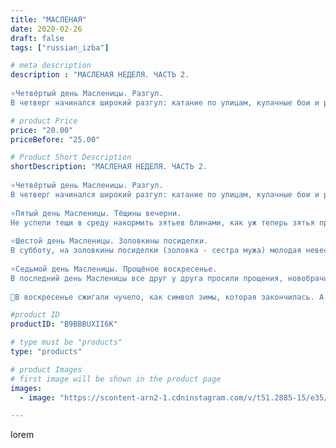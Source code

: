 ```yaml
---
title: "МАСЛЕНАЯ"
date: 2020-02-26
draft: false
tags: ["russian_izba"]

# meta description
description : "МАСЛЕНАЯ НЕДЕЛЯ. ЧАСТЬ 2.
⠀
⭐Четвёртый день Масленицы. Разгул.
В четверг начинался широкий разгул: катание по улицам, кулачные бои и разные обряды. Например, кр"

# product Price
price: "20.00"
priceBefore: "25.00"

# Product Short Description
shortDescription: "МАСЛЕНАЯ НЕДЕЛЯ. ЧАСТЬ 2.
⠀
⭐Четвёртый день Масленицы. Разгул.
В четверг начинался широкий разгул: катание по улицам, кулачные бои и разные обряды. Например, крепили к огромным саням столб, привязывали на него колесо, а на колесо сажали мужика - балагура и затейника с вином и калачами, а вслед за этим \"поездом\" с песнями тянулся народ. А еще начинали чучело Масленицы возить и колядовать: наряженные детишки ходили от дома к дому и пели: \"Трынцы-Брынцы, пеките блинцы!\", выпрашивая таким образом себе угощение на праздничный вечер.
⠀
⭐Пятый день Масленицы. Тёщины вечерни.
Не успели тещи в среду накормить зятьев блинами, как уж теперь зятья приглашают их к себе в гости! Ведь в пятницу, на тещины вечерки, зятья угощали матерей своих жен блинами да сладостями. Поэтому и говорили, что \"у тещи зятек - любимый сынок\".
⠀
⭐Шестой день Масленицы. Золовкины посиделки.
В субботу, на золовкины посиделки (золовка - сестра мужа) молодая невестка приглашала родных мужа к себе в гости.Новобрачная невестка должна была одарить своих золовок подарками. Интересно, что само слово \"золовка\", как считалось, происходит от слова \"зло\", так как сестры мужа относились к невестке (\"пришедшей невесть откуда\") недоверчиво и настороженно - вспомним, хотя бы русские народные сказки.
⠀
⭐Седьмой день Масленицы. Прощёное воскресенье.
В последний день Масленицы все друг у друга просили прощения, новобрачные ездили по своим родным, одаривали тестя и тещу, сватов и дружек за свадебные подарки. Ездили также одаривать кума с кумой: считалось, что самый почетный подарок для кума - полотенце, для кумы - кусок мыла.
⠀
🌿В воскресенье сжигали чучело, как символ зимы, которая закончилась. А пепел развевали над полями - \"на богатый урожай\". Вечером между родными и близкими происходило Прощение: дети кланялись в ноги своим родителям и просили прощения, после них приходили все близкие и родные. Все просят друг у друга прощения, освобождаясь от грехов перед Великим постом. Кланяются в ноги. А в ответ слышат знакомое: \"Бог простит\"."

#product ID
productID: "B9BBBUXII6K"

# type must be "products"
type: "products"

# product Images
# first image will be shown in the product page
images:
  - image: "https://scontent-arn2-1.cdninstagram.com/v/t51.2885-15/e35/88281173_1052417751760717_995744412982371793_n.jpg?_nc_ht=scontent-arn2-1.cdninstagram.com&_nc_cat=101&_nc_ohc=X56Gg0Y2zG4AX-Msoaq&tp=1&oh=d79cd1f94b39afc3d54e9b29a8e94c1a&oe=604ED202&ig_cache_key=MjI1MjA4NTc3NzI5MDc5MjU4Ng%3D%3D.2"

---
```

lorem

